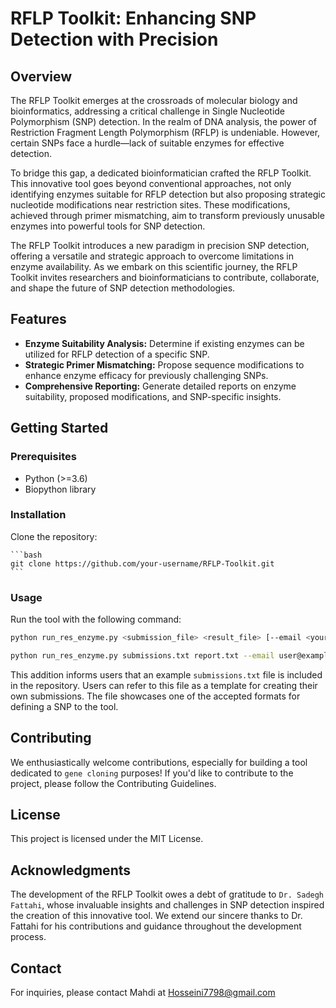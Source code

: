 # RFLP Toolkit: Enhancing SNP Detection with Precision

## Overview

The RFLP Toolkit emerges at the crossroads of molecular biology and bioinformatics, addressing a critical challenge in Single Nucleotide Polymorphism (SNP) detection. In the realm of DNA analysis, the power of Restriction Fragment Length Polymorphism (RFLP) is undeniable. However, certain SNPs face a hurdle—lack of suitable enzymes for effective detection.

To bridge this gap, a dedicated bioinformatician crafted the RFLP Toolkit. This innovative tool goes beyond conventional approaches, not only identifying enzymes suitable for RFLP detection but also proposing strategic nucleotide modifications near restriction sites. These modifications, achieved through primer mismatching, aim to transform previously unusable enzymes into powerful tools for SNP detection.

The RFLP Toolkit introduces a new paradigm in precision SNP detection, offering a versatile and strategic approach to overcome limitations in enzyme availability. As we embark on this scientific journey, the RFLP Toolkit invites researchers and bioinformaticians to contribute, collaborate, and shape the future of SNP detection methodologies.


## Features

- **Enzyme Suitability Analysis:** Determine if existing enzymes can be utilized for RFLP detection of a specific SNP.
- **Strategic Primer Mismatching:** Propose sequence modifications to enhance enzyme efficacy for previously challenging SNPs.
- **Comprehensive Reporting:** Generate detailed reports on enzyme suitability, proposed modifications, and SNP-specific insights.


## Getting Started

### Prerequisites

- Python (>=3.6)
- Biopython library

### Installation

Clone the repository:

    ```bash
    git clone https://github.com/your-username/RFLP-Toolkit.git
    ```

### Usage

Run the tool with the following command:

```bash
python run_res_enzyme.py <submission_file> <result_file> [--email <your_email>]
```

``` bash
python run_res_enzyme.py submissions.txt report.txt --email user@example.com
```
This addition informs users that an example `submissions.txt` file is included in the repository. Users can refer to this file as a template for creating their own submissions. The file showcases one of the accepted formats for defining a SNP to the tool.

## Contributing
We enthusiastically welcome contributions, especially for building a tool dedicated to `gene cloning` purposes! If you'd like to contribute to the project, please follow the Contributing Guidelines.

## License
This project is licensed under the MIT License.

## Acknowledgments

The development of the RFLP Toolkit owes a debt of gratitude to `Dr. Sadegh Fattahi`, whose invaluable insights and challenges in SNP detection inspired the creation of this innovative tool. We extend our sincere thanks to Dr. Fattahi for his contributions and guidance throughout the development process.



## Contact
For inquiries, please contact Mahdi at Hosseini7798@gmail.com


